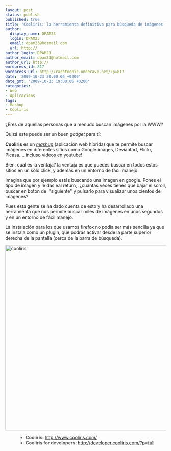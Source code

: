```yaml
---
layout: post
status: publish
published: true
title: 'Cooliris: la herramienta definitiva para búsqueda de imágenes'
author:
  display_name: DPAM23
  login: DPAM23
  email: dpam23@hotmail.com
  url: http://
author_login: DPAM23
author_email: dpam23@hotmail.com
author_url: http://
wordpress_id: 817
wordpress_url: http://racotecnic.underave.net/?p=817
date: '2009-10-23 20:00:06 +0200'
date_gmt: '2009-10-23 19:00:06 +0200'
categories:
- Web
- Aplicacions
tags:
- Mashup
- Cooliris
---
```


¿Eres de aquellas personas que a menudo buscan imágenes por la WWW?

Quizá este puede ser un buen <em>gadget</em> para tí:

<strong>Cooliris</strong> es un <a href="http://es.wikipedia.org/wiki/Mashup_%28aplicaci%C3%B3n_web_h%C3%ADbrida%29" target="_blank"><em>mashup</em></a> (aplicación web híbrida) que te permite buscar imágenes en diferentes sitios como Google images, Deviantart, Flickr, Picasa.... incluso videos en youtube!

Bien, cual es la ventaja? la ventaja es que puedes buscar en todos estos sitios en un sólo click, y además en un entorno de fácil manejo.

Imagina que por ejemplo estás buscando una imagen en google. Pones el tipo de imagen y le das eal return,  ¿cuantas veces tienes que bajar el scroll, buscar en botón de  "siguiente" y pulsarlo para visualizar unos cientos de imágenes?

Pues esta gente se ha dado cuenta de esto y ha desarrollado una herramienta que nos permite buscar miles de imágenes en unos segundos y en un entorno de fácil manejo.

La instalación para los que usamos firefox no podía ser más sencilla ya que se instala como un plugin, que podrás activar desde la parte superior derecha de la pantalla (cerca de la barra de búsqueda).

<img class="aligncenter size-full wp-image-818" title="cooliris" src="{{ site.url }}/uploads/2009/10/cooliris.jpg" alt="cooliris" width="580" />

<ul>
<blockquote>
<li><strong>Cooliris: </strong><a href="http://www.cooliris.com/" target="_blank" rel="nofollow">http://www.cooliris.com/</a></li>
<li><strong>Cooliris for developers: </strong><a href="http://developer.cooliris.com/?p=full" target="_blank" rel="nofollow">http://developer.cooliris.com/?p=full</a></li>
</blockquote>
</ul>
